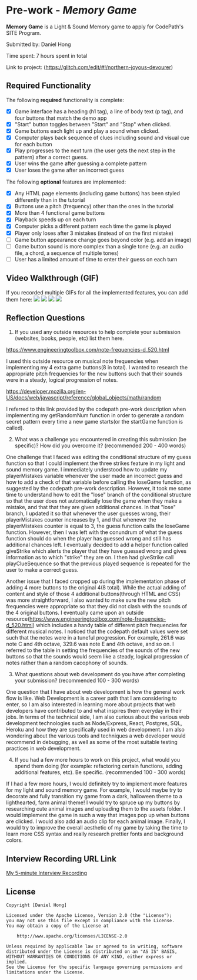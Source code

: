 # Pre-work - *Memory Game*

**Memory Game** is a Light & Sound Memory game to apply for CodePath's SITE Program. 

Submitted by: Daniel Hong

Time spent: 7 hours spent in total

Link to project: (https://glitch.com/edit/#!/northern-joyous-devourer)

## Required Functionality

The following **required** functionality is complete:

* [x] Game interface has a heading (h1 tag), a line of body text (p tag), and four buttons that match the demo app
* [x] "Start" button toggles between "Start" and "Stop" when clicked. 
* [x] Game buttons each light up and play a sound when clicked. 
* [x] Computer plays back sequence of clues including sound and visual cue for each button
* [x] Play progresses to the next turn (the user gets the next step in the pattern) after a correct guess. 
* [x] User wins the game after guessing a complete pattern
* [x] User loses the game after an incorrect guess

The following **optional** features are implemented:

* [x] Any HTML page elements (including game buttons) has been styled differently than in the tutorial
* [x] Buttons use a pitch (frequency) other than the ones in the tutorial
* [x] More than 4 functional game buttons
* [x] Playback speeds up on each turn
* [x] Computer picks a different pattern each time the game is played
* [x] Player only loses after 3 mistakes (instead of on the first mistake)
* [ ] Game button appearance change goes beyond color (e.g. add an image)
* [ ] Game button sound is more complex than a single tone (e.g. an audio file, a chord, a sequence of multiple tones)
* [ ] User has a limited amount of time to enter their guess on each turn

## Video Walkthrough (GIF)

If you recorded multiple GIFs for all the implemented features, you can add them here:
![](http://g.recordit.co/tKlubSvIYT.gif)
![](gif2-link-here)
![](gif3-link-here)
![](gif4-link-here)

## Reflection Questions
1. If you used any outside resources to help complete your submission (websites, books, people, etc) list them here. 

https://www.engineeringtoolbox.com/note-frequencies-d_520.html

I used this outside resource on musical note frequencies when implementing my 4 extra game buttons(8 in total). I wanted to research the appropriate pitch frequencies for the new buttons such that their sounds were in a steady, logical progression of notes. 

https://developer.mozilla.org/en-US/docs/web/javascript/reference/global_objects/math/random

I referred to this link provided by the codepath pre-work description when implementing my getRandomNum function in order to generate a random secret pattern every time a new game starts(or the startGame function is called). 

2. What was a challenge you encountered in creating this submission (be specific)? How did you overcome it? (recommended 200 - 400 words) 

One challenge that I faced was editing the conditional structure of my guess function so that I could implement the three strikes feature in my light and sound memory game. I immediately understood how to update my playerMistakes variable whenever the user made an incorrect guess and how to add a check of that variable before calling the loseGame function, as suggested by the codepath pre-work description. However, it took me some time to understand how to edit the "lose" branch of the conditional structure so that the user does not automatically lose the game when they make a mistake, and that that they are given additional chances. In that "lose" branch, I updated it so that whenever the user guesses wrong, their playerMistakes counter increases by 1, and that whenever the playerMistakes counter is equal to 3, the guess function calls the loseGame function. However, then I was left with the conundrum of what the guess function should do when the player has guessed wrong and still has additional chances left. I eventually decided to add a helper function called giveStrike which alerts the player that they have guessed wrong and gives information as to which "strike" they are on. I then had giveStrike call playClueSequence so that the previous played sequence is repeated for the user to make a correct guess. 

Another issue that I faced cropped up during the implementation phase of adding 4 more buttons to the original 4(8 total). While the actual adding of content and style of those 4 additional buttons(through HTML and CSS) was more straightforward, I also wanted to make sure the new pitch frequencies were appropriate so that they did not clash with the sounds of the 4 original buttons. I eventually came upon an outside resource(https://www.engineeringtoolbox.com/note-frequencies-d_520.html) which includes a handy table of different pitch frequencies for different musical notes. I noticed that the codepath default values were set such that the notes were in a tuneful progression. For example, 261.6 was note C and 4th octave, 329.6 was note E and 4th octave, and so on. I referred to the table in setting the frequencies of the sounds of the new buttons so that the sounds would seem like a steady, logical progression of notes rather than a random cacophony of sounds. 

3. What questions about web development do you have after completing your submission? (recommended 100 - 300 words) 

One question that I have about web development is how the general work flow is like. Web Development is a career path that I am considering to enter, so I am also interested in learning more about projects that web developers have contributed to and what inspires them everyday in their jobs. In terms of the technical side, I am also curious about the various web development technologies such as Node/Express, React, Postgres, SQL, Heroku and how they are specifically used in web development.  I am also wondering about the various tools and techniques a web developer would recommend in debugging, as well as some of the most suitable testing practices in web development. 

4. If you had a few more hours to work on this project, what would you spend them doing (for example: refactoring certain functions, adding additional features, etc). Be specific. (recommended 100 - 300 words) 

If I had a few more hours, I would definitely try to implement more features for my light and sound memory game. For example, I would maybe try to decorate and fully transition my game from a dark, halloween theme to a lighthearted, farm animal theme! I would try to spruce up my buttons by researching cute animal images and uploading them to the assets folder. I would implement the game in such a way that images pop up when buttons are clicked. I would also add an audio clip for each animal image. Finally, I would try to improve the overall aesthetic of my game by taking the time to learn more CSS syntax and really research prettier fonts and background colors. 


## Interview Recording URL Link

[My 5-minute Interview Recording](your-link-here)


## License

    Copyright [Daniel Hong]

    Licensed under the Apache License, Version 2.0 (the "License");
    you may not use this file except in compliance with the License.
    You may obtain a copy of the License at

        http://www.apache.org/licenses/LICENSE-2.0

    Unless required by applicable law or agreed to in writing, software
    distributed under the License is distributed on an "AS IS" BASIS,
    WITHOUT WARRANTIES OR CONDITIONS OF ANY KIND, either express or implied.
    See the License for the specific language governing permissions and
    limitations under the License.
